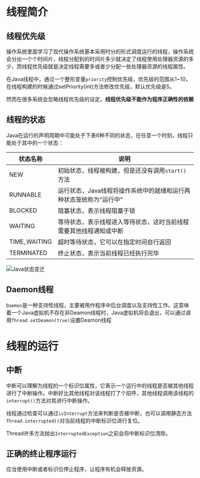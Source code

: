 # 线程简介

## 线程优先级

操作系统里面学习了现代操作系统基本采用时分的形式调度运行的线程，操作系统会分出一个个时间片，线程分配到的时间片多少就决定了线程使用处理器资源的多少，而线程优先级就是决定线程需要多或者少分配一些处理器资源的线程属性。

在Java线程中，通过一个整形变量`priority`控制优先级，优先级的范围从1~10，在线程构建的时候通过setPriority(int)方法修改优先级，默认优先级是5。

然而在很多系统会忽略线程优先级的设定。**线程优先级不能作为程序正确性的依赖**

## 线程的状态

Java在运行的声明周期中可能处于下表6种不同的状态，在任意一个时刻，线程只能处于其中的一个状态：

| 状态名称     | 说明                                                         |
| ------------ | ------------------------------------------------------------ |
| NEW          | 初始状态，线程被构建，但是还没有调用`start()`方法            |
| RUNNABLE     | 运行状态，Java线程将操作系统中的就绪和运行两种状态笼统称为“运行中” |
| BLOCKED      | 阻塞状态，表示线程阻塞于锁                                   |
| WAITING      | 等待状态，表示线程进入等待状态，这时当前线程需要其他线程通知或中断 |
| TIME_WAITING | 超时等待状态，它可以在指定时间自行返回                       |
| TERMINATED   | 终止状态，表示当前线程已经执行完毕                           |

![Java状态变迁](https://gitee.com/yovette/Images/raw/master/img/20201022202918.png)

## Daemon线程

`Daemon`是一种支持性线程，主要被用作程序中后台调度以及支持性工作。这意味着一个Java虚拟机不存在非Deamon线程时，Java虚拟机将会退出，可以通过调用`Thread.setDeamon(true)`设置Deamon线程

# 线程的运行

## 中断

中断可以理解为线程的一个标识位属性，它表示一个运行中的线程是否被其他线程进行了中断操作。中断好比其他线程对该线程打了个招呼，其他线程调用该线程的`interrupt()`方法对其进行中断操作。

线程通过检查可以通过`isInterrupt`方法来判断是否被中断，也可以调用静态方法`Thread.interrupted()`对当前线程的中断标识位进行复位。

Thread许多方法抛出`InterruptedException`之前会将中断标识位清除。

## 正确的终止程序运行

应当使用中断或者标识位停止程序，让程序有机会释放资源。